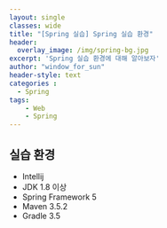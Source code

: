 ```yaml
--- 
layout: single
classes: wide
title: "[Spring 실습] Spring 실습 환경"
header:
  overlay_image: /img/spring-bg.jpg
excerpt: 'Spring 실습 환경에 대해 알아보자'
author: "window_for_sun"
header-style: text
categories :
  - Spring
tags:
    - Web
    - Spring
---  
```


## 실습 환경
- Intellij
- JDK 1.8 이상
- Spring Framework 5
- Maven 3.5.2
- Gradle 3.5
